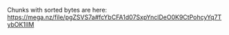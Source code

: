 Chunks with sorted bytes are here: https://mega.nz/file/pgZSVS7a#fcYbCFA1d07SxpYnclDeO0K9CtPohcyYq7TybOK1lIM
